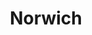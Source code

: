 ---
title: Norwich
date: 
draft: false

# descripcion
description : Argolla de plata pasante cierre italiano

materials: Plata 925

color: Plateado

dimensions: 2cm diam x 0,8 cm (ancho)

code: 01-11-0466

type: "Aros"

categories: []

price: $7.090,00

price_eftvo: $6.030,00

# Images
# first image will be shown in the product page
images:
  # - image: "images/path_to_image"
  # La ubicacion de las imagenes es imagenes/Aros/Aros.Argollas/01-11-0466-norwich
  - image: "./images/aros/argollas/01-11-0466_a.JPG"
  - image: "./images/aros/argollas/01-11-0466_b.JPG"
---